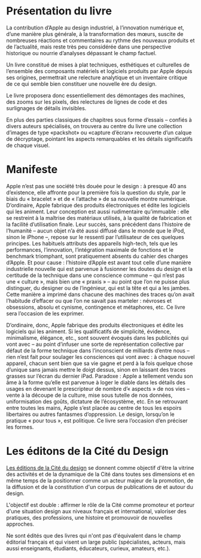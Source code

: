 # Présentation du livre
La contribution d’Apple au design industriel, à l’innovation numérique et, d’une manière plus générale, à la transformation des mœurs, suscite de nombreuses réactions et commentaires au rythme des nouveaux produits et de l’actualité, mais reste très peu considérée dans une perspective historique ou nourrie d’analyses dépassant le champ factuel.

Un livre constitué de mises à plat techniques, esthétiques et culturelles de l’ensemble des composants matériels et logiciels produits par Apple depuis ses origines, permettrait une relecture analytique et un inventaire critique de ce qui semble bien constituer une nouvelle ère du design.

Le livre proposera donc essentiellement des démontages des machines, des zooms sur les pixels, des relectures de lignes de code et des surlignages de détails invisibles.

En plus des parties classiques de chapitres sous forme d’essais – confiés à divers auteurs spécialisés, on trouvera au centre du livre une collection d’images de type «packshot» ou «capture d’écran» recouverte d’un calque de décryptage, pointant les aspects remarquables et les détails significatifs de chaque visuel.

# Manifeste
Apple n’est pas une société très douée pour le design : à presque 40 ans d’existence, elle
affronte pour la première fois la question du style, par le biais du « bracelet » et de « l’attache »
de sa nouvelle montre numérique. D’ordinaire, Apple fabrique des produits électroniques
et édite les logiciels qui les animent. Leur conception est aussi rudimentaire qu’immuable :
elle se restreint à la maîtrise des matériaux utilisés, à la qualité de fabrication et la facilité
d’utilisation finale. Leur succès, sans précédent dans l’histoire de l’humanité – aucun objet
n’a été aussi diffusé dans le monde que le iPod, sinon le iPhone –, repose sur le ressenti
par l’utilisateur de ces quelques principes. Les habituels attributs des appareils high-tech,
tels que les performances, l’innovation, l’intégration maximale de fonctions et le benchmark
triomphant, sont pratiquement absents du cahier des charges d’Apple. Et pour cause : l’histoire
d’Apple est avant tout celle d’une manière industrielle nouvelle qui est parvenue à fusionner
les doutes du design et la certitude de la technique dans une conscience commune – qui n’est
pas une « culture », mais bien une « praxis » – au point que l’on ne puisse plus distinguer, du
designer ou de l’ingénieur, qui est la tête et qui a les jambes. Cette manière a imprimé dans
chacune des machines des traces qu’on avait l’habitude d’effacer ou que l’on ne savait pas
marteler : névroses et obsessions, absolu et cynisme, contingence et métaphores, etc. Ce
livre sera l’occasion de les exprimer.

D’ordinaire, donc, Apple fabrique des produits électroniques et édite les logiciels qui les
animent. Si les qualificatifs de simplicité, évidence, minimalisme, élégance, etc., sont souvent
évoqués dans les publicités qui vont avec – au point d’infuser une sorte de représentation
collective par défaut de la forme technique dans l’inconscient de milliards d’entre nous – rien
n’est fait pour soulager les consciences qui vont avec : à chaque nouvel appareil, chacun
sent bien que sa vie gagne et perd à la fois quelque chose d’unique sans jamais mettre le
doigt dessus, sinon en laissant des traces grasses sur l’écran du dernier iPad. Paradoxe :
Apple a tellement vendu son âme à la forme qu’elle est parvenue à loger le diable dans les
détails des usages en devenant le prescripteur de nombre d’« aspects » de nos vies – vente
à la découpe de la culture, mise sous tutelle de nos données, uniformisation des goûts,
dictature de l’écosystème, etc. En se retrouvant entre toutes les mains, Apple s’est placée au
centre de tous les espoirs libertaires ou autres fantasmes d’oppression. Le design, lorsqu’on
le pratique « pour tous », est politique. Ce livre sera l’occasion d’en préciser les formes.

# Les éditons de la Cité du Design
[Les éditions de la Cité du design](http://www.citedudesign.com/fr/editions/) se donnent comme objectif d'être la vitrine des activités et de la dynamique de la Cité dans toutes ses dimensions et en même temps de la positionner comme un acteur majeur de la promotion, de la diffusion et de la constitution d'un corpus de publications de et autour du design.

L'objectif est double : affirmer le rôle de la Cité comme promoteur et porteur d'une situation design aux niveaux français et international, valoriser des pratiques, des professions, une histoire et promouvoir de nouvelles approches.

Ne sont édités que des livres qui n'ont pas d'équivalent dans le champ éditorial français et qui visent un large public (spécialistes, acteurs, mais aussi enseignants, étudiants, éducateurs, curieux, amateurs, etc.).
